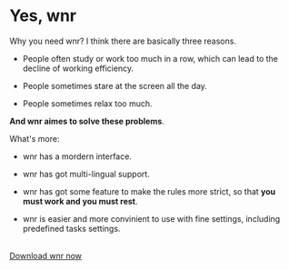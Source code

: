 # Yes, wnr

Why you need wnr? I think there are basically three reasons.

- People often study or work too much in a row, which can lead to the decline of working efficiency.

- People sometimes stare at the screen all the day.

- People sometimes relax too much.

**And wnr aimes to solve these problems**.

What's more:

- wnr has a mordern interface.

- wnr has got multi-lingual support.

- wnr has got some feature to make the rules more strict, so that **you must work and you must rest**.

- wnr is easier and more convinient to use with fine settings, including predefined tasks settings.

<br /><a href="https://github.com/RoderickQiu/wnr/releases" class="btn btn--default">Download wnr now</a>
